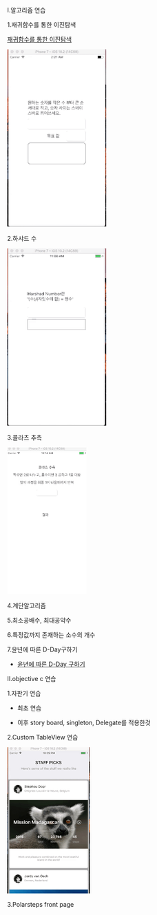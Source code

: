 I.알고리즘 연습

1.재귀함수를 통한 이진탐색

[재귀함수를 통한 이진탐색](https://github.com/KimYunseo/iosSchool/blob/master/DailySummarizing/170212/RecursiveBinarySearch.md)

![이진탐색](https://github.com/KimYunseo/iosSchool/raw/master/DailySummarizing/170212/RecursiveBinarySearch.gif)


2.하샤드 수


![하샤드 수](https://github.com/KimYunseo/iosSchool/blob/master/DailySummarizing/170213/harshadNumber.gif?raw=true)

3.콜라츠 추측

![콜라츠 추측](https://github.com/KimYunseo/iosSchool/blob/master/DailySummarizing/170216/CollatzConjecture/%EC%BD%9C%EB%9D%BC%EC%B8%A0%20%EC%B6%94%EC%B8%A1.gif?raw=true)

4.계단알고리즘

5.최소공배수, 최대공약수

6.특정값까지 존재하는 소수의 개수


7.윤년에 따른 D-Day구하기

 * [윤년에 따른 D-Day 구하기](https://github.com/KimYunseo/iosSchool/tree/master/DailySummarizing/170131/PracticeHard01)



Ⅱ.objective c 연습

1.자판기 연습

* 최초 연습

* 이후 story board, singleton, Delegate를 적용한것


2.Custom TableView 연습

![Custom TableView](https://github.com/KimYunseo/iosSchool/blob/master/DailySummarizing/170219/TableViewHomework/CustomTableView%EC%97%B0%EC%8A%B5.gif?raw=true)

3.Polarsteps front page

